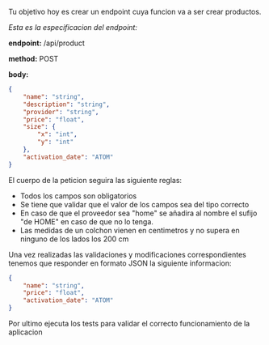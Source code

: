 Tu objetivo hoy es crear un endpoint cuya funcion va a ser crear productos.

_Esta es la especificacion del endpoint:_

**endpoint:** /api/product

**method:** POST

**body:**

```json
{
    "name": "string",
    "description": "string",
    "provider": "string",
    "price": "float",
    "size": {
        "x": "int",
        "y": "int"
    },
    "activation_date": "ATOM"
}
```

El cuerpo de la peticion seguira las siguiente reglas:

- Todos los campos son obligatorios
- Se tiene que validar que el valor de los campos sea del tipo correcto
- En caso de que el proveedor sea "home" se añadira al nombre el sufijo "de HOME" en caso de que no lo tenga.
- Las medidas de un colchon vienen en centimetros y no supera en ninguno de los lados los 200 cm

Una vez realizadas las validaciones y modificaciones correspondientes tenemos que responder en formato JSON la siguiente
informacion:

```json
{
    "name": "string",
    "price": "float",
    "activation_date": "ATOM"
}
```

Por ultimo ejecuta los tests para validar el correcto funcionamiento de la aplicacion
